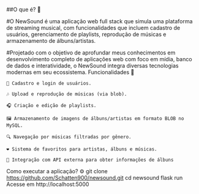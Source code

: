 ##O que é? 🤔

#O NewSound é uma aplicação web full stack que simula uma plataforma de streaming musical, com funcionalidades que incluem cadastro de usuários, gerenciamento de playlists, reprodução de músicas e armazenamento de álbuns/artistas.

#Projetado com o objetivo de aprofundar meus conhecimentos em desenvolvimento completo de aplicações web com foco em mídia, banco de dados e interatividade, o NewSound integra diversas tecnologias modernas em seu ecossistema.
Funcionalidades 🚀

    👤 Cadastro e login de usuários.

    🎶 Upload e reprodução de músicas (via blob).

    🎧 Criação e edição de playlists.

    🖼️ Armazenamento de imagens de álbuns/artistas em formato BLOB no MySQL.

    🔍 Navegação por músicas filtradas por gênero.

    ❤️ Sistema de favoritos para artistas, álbuns e músicas.

    🔄 Integração com API externa para obter informações de álbuns 

Como executar a aplicação? ⚙️
git clone https://github.com/Schatten900/newsound.git
cd newsound
flask run
Acesse em http://localhost:5000
